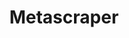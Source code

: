 ---
git: https://github.com/microlinkhq/metascraper
logohandle: metascraperjs
sort: metascraper
title: Metascraper
website: https://metascraper.js.org/
---